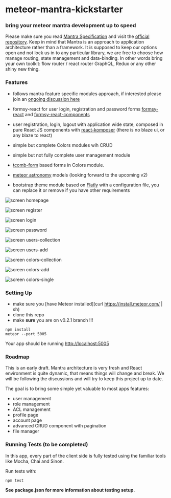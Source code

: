 
# meteor-mantra-kickstarter

### bring your meteor mantra development up to speed

Please make sure you read [Mantra Specification](https://kadirahq.github.io/mantra/) and visit the [official repository](https://github.com/kadirahq/mantra). Keep in mind that Mantra is an approach to application architecture rather than a framework. It is supposed to keep our options open and not lock us in to any particular library, we are free to choose how manage routing, state management and data-binding. In other words bring your own toolkit: flow router / react router GraphQL, Redux or any other shiny new thing.


### Features

* follows mantra feature specific modules approach, if interested please join an [ongoing discussion here](https://github.com/kadirahq/mantra/issues/3)

* formsy-react for user login, registration and password forms [formsy-react](https://github.com/christianalfoni/formsy-react) and [formsy-react-components](https://github.com/twisty/formsy-react-components)

* user registration, login, logout with application wide state, composed in pure React JS components with [react-komposer](https://github.com/kadirahq/react-komposer) (there is no blaze ui, or any blaze to react)

* simple but complete Colors modules wih CRUD

* simple but not fully complete user management module

* [tcomb-form](https://github.com/gcanti/tcomb-form) based forms in Colors module.

* [meteor astronomy](https://github.com/jagi/meteor-astronomy) models (looking forward to the upcoming v2)

* bootstrap theme module based on [Flatly](https://bootswatch.com/flatly/) with a configuration file, you can replace it or remove if you have other requirements


![screen homepage](public/screens/homepage.png)

![screen register](public/screens/register.png)

![screen login](public/screens/login.png)

![screen password](public/screens/password.png)

![screen users-collection](public/screens/users.collection.png)

![screen users-add](public/screens/users.add.png)

![screen colors-collection](public/screens/colors.collection.png)

![screen colors-add](public/screens/colors.add.png)

![screen colors-single](public/screens/colors.single.png)

### Setting Up

* make sure you [have Meteor installed](curl https://install.meteor.com/ | sh)
* clone this repo
* make **sure** you are on v0.2.1 branch  !!!

```
npm install
meteor --port 5005
```
Your app should be running [http://localhost:5005](http://localhost:5005)

### Roadmap

This is an early draft. Mantra architecture is very fresh and React environment is quite dynamic, that means things will change and break. We will be following the discussions and will try to keep this project up to date.

The goal is to bring some simple yet valuable to most apps features:

* user management
* role management
* ACL management
* profile page
* account page
* advanced CRUD component with pagination
* file manager

### Running Tests (to be completed)

In this app, every part of the client side is fully tested using the familiar tools like Mocha, Chai and Sinon.

Run tests with:

```
npm test
```

**See package.json for more information about testing setup.**
